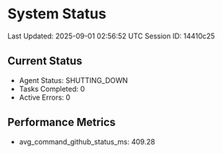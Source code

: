 # System Status

Last Updated: 2025-09-01 02:56:52 UTC
Session ID: 14410c25

## Current Status
- Agent Status: SHUTTING_DOWN
- Tasks Completed: 0
- Active Errors: 0

## Performance Metrics
- avg_command_github_status_ms: 409.28
